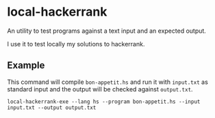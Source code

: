 # local-hackerrank

An utility to test programs against a text input and an expected output.

I use it to test locally my solutions to hackerrank.

## Example

This command will compile `bon-appetit.hs` and run it with `input.txt` as
standard input and the output will be checked against `output.txt`.

```
local-hackerrank-exe --lang hs --program bon-appetit.hs --input input.txt --output output.txt
```
